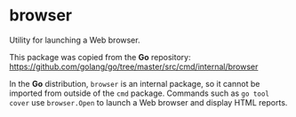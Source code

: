 # browser
Utility for launching a Web browser.

This package was copied from the __Go__ repository: https://github.com/golang/go/tree/master/src/cmd/internal/browser

In the __Go__ distribution, `browser` is an internal package, so it cannot be imported from outside of the `cmd` package. Commands such as `go tool cover` use `browser.Open` to launch a Web browser and display HTML reports.
